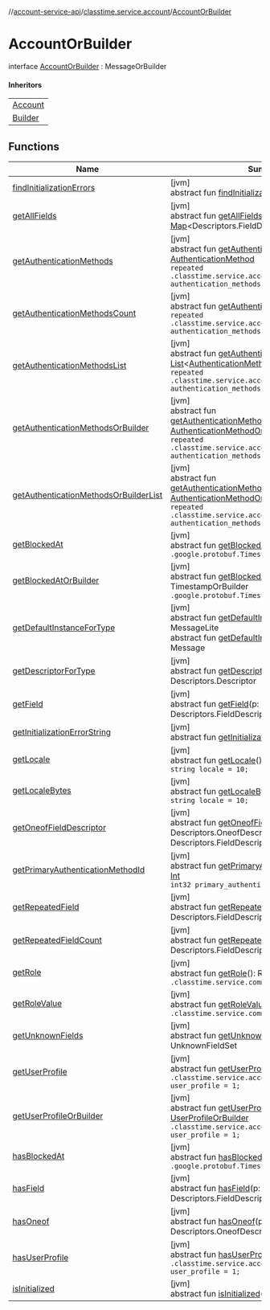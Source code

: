 //[account-service-api](../../../index.md)/[classtime.service.account](../index.md)/[AccountOrBuilder](index.md)

# AccountOrBuilder

interface [AccountOrBuilder](index.md) : MessageOrBuilder

#### Inheritors

| |
|---|
| [Account](../-account/index.md) |
| [Builder](../-account/-builder/index.md) |

## Functions

| Name | Summary |
|---|---|
| [findInitializationErrors](../../classtime.service.account.event/-signup-event-or-builder/index.md#1227463831%2FFunctions%2F1931141392) | [jvm]<br>abstract fun [findInitializationErrors](../../classtime.service.account.event/-signup-event-or-builder/index.md#1227463831%2FFunctions%2F1931141392)(): [List](https://docs.oracle.com/javase/8/docs/api/java/util/List.html)&lt;[String](https://docs.oracle.com/javase/8/docs/api/java/lang/String.html)&gt; |
| [getAllFields](../../classtime.service.account.event/-signup-event-or-builder/index.md#-1735213033%2FFunctions%2F1931141392) | [jvm]<br>abstract fun [getAllFields](../../classtime.service.account.event/-signup-event-or-builder/index.md#-1735213033%2FFunctions%2F1931141392)(): [Map](https://docs.oracle.com/javase/8/docs/api/java/util/Map.html)&lt;Descriptors.FieldDescriptor, [Any](https://kotlinlang.org/api/latest/jvm/stdlib/kotlin/-any/index.html)&gt; |
| [getAuthenticationMethods](get-authentication-methods.md) | [jvm]<br>abstract fun [getAuthenticationMethods](get-authentication-methods.md)(index: [Int](https://kotlinlang.org/api/latest/jvm/stdlib/kotlin/-int/index.html)): [AuthenticationMethod](../-authentication-method/index.md)<br>`repeated .classtime.service.account.AuthenticationMethod authentication_methods = 4;` |
| [getAuthenticationMethodsCount](get-authentication-methods-count.md) | [jvm]<br>abstract fun [getAuthenticationMethodsCount](get-authentication-methods-count.md)(): [Int](https://kotlinlang.org/api/latest/jvm/stdlib/kotlin/-int/index.html)<br>`repeated .classtime.service.account.AuthenticationMethod authentication_methods = 4;` |
| [getAuthenticationMethodsList](get-authentication-methods-list.md) | [jvm]<br>abstract fun [getAuthenticationMethodsList](get-authentication-methods-list.md)(): [List](https://docs.oracle.com/javase/8/docs/api/java/util/List.html)&lt;[AuthenticationMethod](../-authentication-method/index.md)&gt;<br>`repeated .classtime.service.account.AuthenticationMethod authentication_methods = 4;` |
| [getAuthenticationMethodsOrBuilder](get-authentication-methods-or-builder.md) | [jvm]<br>abstract fun [getAuthenticationMethodsOrBuilder](get-authentication-methods-or-builder.md)(index: [Int](https://kotlinlang.org/api/latest/jvm/stdlib/kotlin/-int/index.html)): [AuthenticationMethodOrBuilder](../-authentication-method-or-builder/index.md)<br>`repeated .classtime.service.account.AuthenticationMethod authentication_methods = 4;` |
| [getAuthenticationMethodsOrBuilderList](get-authentication-methods-or-builder-list.md) | [jvm]<br>abstract fun [getAuthenticationMethodsOrBuilderList](get-authentication-methods-or-builder-list.md)(): [List](https://docs.oracle.com/javase/8/docs/api/java/util/List.html)&lt;out [AuthenticationMethodOrBuilder](../-authentication-method-or-builder/index.md)&gt;<br>`repeated .classtime.service.account.AuthenticationMethod authentication_methods = 4;` |
| [getBlockedAt](get-blocked-at.md) | [jvm]<br>abstract fun [getBlockedAt](get-blocked-at.md)(): Timestamp<br>`.google.protobuf.Timestamp blocked_at = 7;` |
| [getBlockedAtOrBuilder](get-blocked-at-or-builder.md) | [jvm]<br>abstract fun [getBlockedAtOrBuilder](get-blocked-at-or-builder.md)(): TimestampOrBuilder<br>`.google.protobuf.Timestamp blocked_at = 7;` |
| [getDefaultInstanceForType](../../classtime.service.account.event/-password-reset-event/-builder/index.md#-889905270%2FFunctions%2F1931141392) | [jvm]<br>abstract fun [getDefaultInstanceForType](../../classtime.service.account.event/-password-reset-event/-builder/index.md#-889905270%2FFunctions%2F1931141392)(): MessageLite<br>abstract fun [getDefaultInstanceForType](../../classtime.service.account.event/-signup-event-or-builder/index.md#1172508988%2FFunctions%2F1931141392)(): Message |
| [getDescriptorForType](../../classtime.service.account.event/-signup-event-or-builder/index.md#-2023656483%2FFunctions%2F1931141392) | [jvm]<br>abstract fun [getDescriptorForType](../../classtime.service.account.event/-signup-event-or-builder/index.md#-2023656483%2FFunctions%2F1931141392)(): Descriptors.Descriptor |
| [getField](../../classtime.service.account.event/-signup-event-or-builder/index.md#-728711289%2FFunctions%2F1931141392) | [jvm]<br>abstract fun [getField](../../classtime.service.account.event/-signup-event-or-builder/index.md#-728711289%2FFunctions%2F1931141392)(p: Descriptors.FieldDescriptor): [Any](https://kotlinlang.org/api/latest/jvm/stdlib/kotlin/-any/index.html) |
| [getInitializationErrorString](../../classtime.service.account.event/-signup-event-or-builder/index.md#-106143432%2FFunctions%2F1931141392) | [jvm]<br>abstract fun [getInitializationErrorString](../../classtime.service.account.event/-signup-event-or-builder/index.md#-106143432%2FFunctions%2F1931141392)(): [String](https://docs.oracle.com/javase/8/docs/api/java/lang/String.html) |
| [getLocale](get-locale.md) | [jvm]<br>abstract fun [getLocale](get-locale.md)(): [String](https://docs.oracle.com/javase/8/docs/api/java/lang/String.html)<br>`string locale = 10;` |
| [getLocaleBytes](get-locale-bytes.md) | [jvm]<br>abstract fun [getLocaleBytes](get-locale-bytes.md)(): ByteString<br>`string locale = 10;` |
| [getOneofFieldDescriptor](../../classtime.service.account.event/-signup-event-or-builder/index.md#1767160798%2FFunctions%2F1931141392) | [jvm]<br>abstract fun [getOneofFieldDescriptor](../../classtime.service.account.event/-signup-event-or-builder/index.md#1767160798%2FFunctions%2F1931141392)(p: Descriptors.OneofDescriptor): Descriptors.FieldDescriptor |
| [getPrimaryAuthenticationMethodId](get-primary-authentication-method-id.md) | [jvm]<br>abstract fun [getPrimaryAuthenticationMethodId](get-primary-authentication-method-id.md)(): [Int](https://kotlinlang.org/api/latest/jvm/stdlib/kotlin/-int/index.html)<br>`int32 primary_authentication_method_id = 2;` |
| [getRepeatedField](../../classtime.service.account.event/-signup-event-or-builder/index.md#1425494465%2FFunctions%2F1931141392) | [jvm]<br>abstract fun [getRepeatedField](../../classtime.service.account.event/-signup-event-or-builder/index.md#1425494465%2FFunctions%2F1931141392)(p: Descriptors.FieldDescriptor, p1: [Int](https://kotlinlang.org/api/latest/jvm/stdlib/kotlin/-int/index.html)): [Any](https://kotlinlang.org/api/latest/jvm/stdlib/kotlin/-any/index.html) |
| [getRepeatedFieldCount](../../classtime.service.account.event/-signup-event-or-builder/index.md#-950528252%2FFunctions%2F1931141392) | [jvm]<br>abstract fun [getRepeatedFieldCount](../../classtime.service.account.event/-signup-event-or-builder/index.md#-950528252%2FFunctions%2F1931141392)(p: Descriptors.FieldDescriptor): [Int](https://kotlinlang.org/api/latest/jvm/stdlib/kotlin/-int/index.html) |
| [getRole](get-role.md) | [jvm]<br>abstract fun [getRole](get-role.md)(): Role<br>`.classtime.service.common.Role role = 9;` |
| [getRoleValue](get-role-value.md) | [jvm]<br>abstract fun [getRoleValue](get-role-value.md)(): [Int](https://kotlinlang.org/api/latest/jvm/stdlib/kotlin/-int/index.html)<br>`.classtime.service.common.Role role = 9;` |
| [getUnknownFields](../../classtime.service.account.event/-signup-event-or-builder/index.md#-1388384690%2FFunctions%2F1931141392) | [jvm]<br>abstract fun [getUnknownFields](../../classtime.service.account.event/-signup-event-or-builder/index.md#-1388384690%2FFunctions%2F1931141392)(): UnknownFieldSet |
| [getUserProfile](get-user-profile.md) | [jvm]<br>abstract fun [getUserProfile](get-user-profile.md)(): [UserProfile](../-user-profile/index.md)<br>`.classtime.service.account.UserProfile user_profile = 1;` |
| [getUserProfileOrBuilder](get-user-profile-or-builder.md) | [jvm]<br>abstract fun [getUserProfileOrBuilder](get-user-profile-or-builder.md)(): [UserProfileOrBuilder](../-user-profile-or-builder/index.md)<br>`.classtime.service.account.UserProfile user_profile = 1;` |
| [hasBlockedAt](has-blocked-at.md) | [jvm]<br>abstract fun [hasBlockedAt](has-blocked-at.md)(): [Boolean](https://kotlinlang.org/api/latest/jvm/stdlib/kotlin/-boolean/index.html)<br>`.google.protobuf.Timestamp blocked_at = 7;` |
| [hasField](../../classtime.service.account.event/-signup-event-or-builder/index.md#2095008451%2FFunctions%2F1931141392) | [jvm]<br>abstract fun [hasField](../../classtime.service.account.event/-signup-event-or-builder/index.md#2095008451%2FFunctions%2F1931141392)(p: Descriptors.FieldDescriptor): [Boolean](https://kotlinlang.org/api/latest/jvm/stdlib/kotlin/-boolean/index.html) |
| [hasOneof](../../classtime.service.account.event/-signup-event-or-builder/index.md#687391779%2FFunctions%2F1931141392) | [jvm]<br>abstract fun [hasOneof](../../classtime.service.account.event/-signup-event-or-builder/index.md#687391779%2FFunctions%2F1931141392)(p: Descriptors.OneofDescriptor): [Boolean](https://kotlinlang.org/api/latest/jvm/stdlib/kotlin/-boolean/index.html) |
| [hasUserProfile](has-user-profile.md) | [jvm]<br>abstract fun [hasUserProfile](has-user-profile.md)(): [Boolean](https://kotlinlang.org/api/latest/jvm/stdlib/kotlin/-boolean/index.html)<br>`.classtime.service.account.UserProfile user_profile = 1;` |
| [isInitialized](../../classtime.service.account.event/-signup-event-or-builder/index.md#-786502173%2FFunctions%2F1931141392) | [jvm]<br>abstract fun [isInitialized](../../classtime.service.account.event/-signup-event-or-builder/index.md#-786502173%2FFunctions%2F1931141392)(): [Boolean](https://kotlinlang.org/api/latest/jvm/stdlib/kotlin/-boolean/index.html) |
